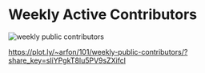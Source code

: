# Weekly Active Contributors

![weekly public contributors](https://cloud.githubusercontent.com/assets/173/19608366/7148ae40-9796-11e6-849e-cb9de84635d3.png)

https://plot.ly/~arfon/101/weekly-public-contributors/?share_key=sIiYPgkT8lu5PV9sZXifcl
